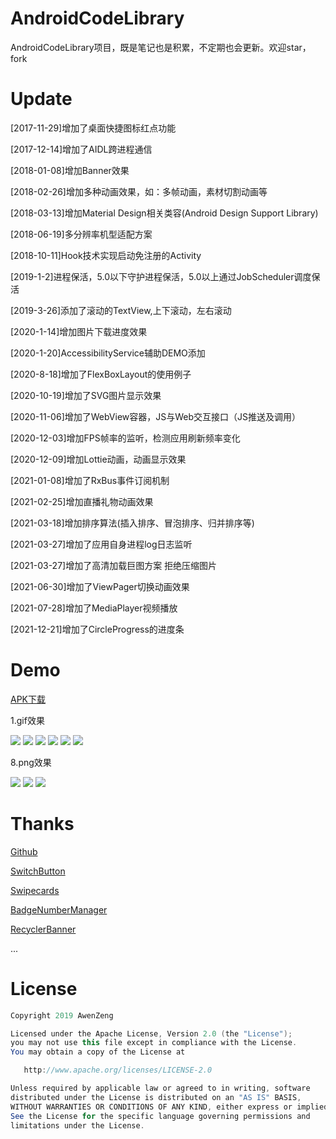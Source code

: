 # AndroidCodeLibrary
AndroidCodeLibrary项目，既是笔记也是积累，不定期也会更新。欢迎star，fork

# Update
[2017-11-29]增加了桌面快捷图标红点功能

[2017-12-14]增加了AIDL跨进程通信

[2018-01-08]增加Banner效果

[2018-02-26]增加多种动画效果，如：多帧动画，素材切割动画等

[2018-03-13]增加Material Design相关类容(Android Design Support Library)

[2018-06-19]多分辨率机型适配方案

[2018-10-11]Hook技术实现启动免注册的Activity

[2019-1-2]进程保活，5.0以下守护进程保活，5.0以上通过JobScheduler调度保活

[2019-3-26]添加了滚动的TextView,上下滚动，左右滚动

[2020-1-14]增加图片下载进度效果

[2020-1-20]AccessibilityService辅助DEMO添加

[2020-8-18]增加了FlexBoxLayout的使用例子

[2020-10-19]增加了SVG图片显示效果

[2020-11-06]增加了WebView容器，JS与Web交互接口（JS推送及调用）

[2020-12-03]增加FPS帧率的监听，检测应用刷新频率变化

[2020-12-09]增加Lottie动画，动画显示效果

[2021-01-08]增加了RxBus事件订阅机制

[2021-02-25]增加直播礼物动画效果

[2021-03-18]增加排序算法(插入排序、冒泡排序、归并排序等)

[2021-03-27]增加了应用自身进程log日志监听

[2021-03-27]增加了高清加载巨图方案 拒绝压缩图片

[2021-06-30]增加了ViewPager切换动画效果

[2021-07-28]增加了MediaPlayer视频播放

[2021-12-21]增加了CircleProgress的进度条


# Demo

[APK下载](https://github.com/awenzeng/AndroidCodeLibrary/blob/master/app/app-Awen_release-release.apk?raw=true)


1.gif效果

![](https://github.com/awenzeng/AndroidCodeLibrary/blob/master/resource/basecode_floatcycleview.gif)
![](https://github.com/awenzeng/AndroidCodeLibrary/blob/master/resource/basecode_groups.gif)
![](https://github.com/awenzeng/AndroidCodeLibrary/blob/master/resource/basecode_fragments.gif)
![](https://github.com/awenzeng/AndroidCodeLibrary/blob/master/resource/basecode_animation.gif)
![](https://github.com/awenzeng/AndroidCodeLibrary/blob/master/resource/basecode_swipecard.gif)
![](https://github.com/awenzeng/AndroidCodeLibrary/blob/master/resource/basecode_xrecycleview.gif)

8.png效果

![](https://github.com/awenzeng/AndroidCodeLibrary/blob/master/resource/basecode_credit.png)
![](https://github.com/awenzeng/AndroidCodeLibrary/blob/master/resource/basecode_switchbutton.png)
![](https://github.com/awenzeng/AndroidCodeLibrary/blob/master/resource/basecode_processbar.png)

# Thanks
[Github](https://github.com/)

[SwitchButton](https://github.com/kyleduo/SwitchButton)

[Swipecards](https://github.com/Diolor/Swipecards)

[BadgeNumberManager](https://github.com/beiliao-mobile/BadgeNumberManager)

[RecyclerBanner](https://github.com/renjianan/RecyclerBanner)



...


# License
```java
Copyright 2019 AwenZeng

Licensed under the Apache License, Version 2.0 (the "License");
you may not use this file except in compliance with the License.
You may obtain a copy of the License at

   http://www.apache.org/licenses/LICENSE-2.0

Unless required by applicable law or agreed to in writing, software
distributed under the License is distributed on an "AS IS" BASIS,
WITHOUT WARRANTIES OR CONDITIONS OF ANY KIND, either express or implied.
See the License for the specific language governing permissions and
limitations under the License.
```
